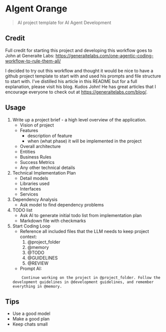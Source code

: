 # AIgent Orange
> AI project template for AI Agent Development

## Credit
Full credit for starting this project and developing this workflow goes to John at Generaite Labs: https://generaitelabs.com/one-agentic-coding-workflow-to-rule-them-all/

I decided to try out this workflow and thought it would be nice to have a github project template to start with and used his prompts and file structure to start with. I've distilled his article in this README but for a full explanation, please visit his blog. Kudos John! He has great articles that I encourage everyone to check out at https://generaitelabs.com/blog/.

## Usage

1. Write up a project brief - a high level overview of the application.
    - Vision of project
    - Features
        - description of feature
        - when (what phase) it will be implemented in the project
    - Overall architecture
    - Entities
    - Business Rules
    - Success Metrics
    - Any other technical details
2. Technical Implementation Plan
    - Detail models
    - Libraries used
    - Interfaces
    - Services
3. Dependency Analysis
    - Ask model to find dependency problems
4. TODO list
    - Ask AI to generate initial todo list from implementation plan
    - Markdown file with checkmarks
5. Start Coding Loop
    - Reference all included files that the LLM needs to keep project context:
        1. @project_folder
        2. @memory
        3. @TODO
        4. @GUIDELINES
        5. @REVIEW
    - Prompt AI: 
    ```
        Continue working on the project in @project_folder. Follow the development guidelines in @development guidelines, and remember everything in @memory.
    ```


## Tips

* Use a good model
* Make a good plan
* Keep chats small

